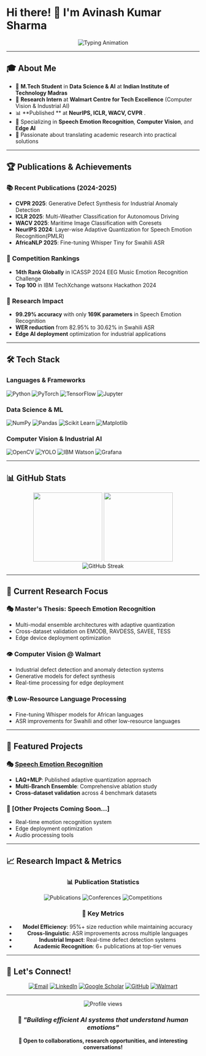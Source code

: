 # Hi there! 👋 I'm Avinash Kumar Sharma

<div align="center">
  <img src="https://readme-typing-svg.herokuapp.com/?lines=🎓+M.Tech+Data+Science+%26+AI+%40+IIT+Madras;📊+Published+at+NeurIPS+%7C+ICLR+%7C+CVPR+%7C+WACV;🧠+Speech+Emotion+Recognition+Researcher;👁️+Computer+Vision+%40+Walmart+Tech+Excellence;🏆+ICASSP+2024+Global+Rank+14th;🌍+Low-Resource+Language+Processing;🚀+Industrial+AI+%26+Edge+Computing;💡+Transforming+Research+into+Real+Solutions&font=Fira%20Code&center=true&width=800&height=60&duration=3000&pause=800&color=58A6FF&size=24" alt="Typing Animation">
</div>

---

## 🎓 About Me

- 🔬 **M.Tech Student** in **Data Science & AI** at **Indian Institute of Technology Madras**
- 🏢 **Research Intern** at **Walmart Centre for Tech Excellence** (Computer Vision & Industrial AI)
- 📊 **Published ** at **NeurIPS, ICLR, WACV, CVPR** .
- 🧠 Specializing in **Speech Emotion Recognition**, **Computer Vision**, and **Edge AI**
- 🚀 Passionate about translating academic research into practical solutions

---

## 🏆 Publications & Achievements

### 📚 **Recent Publications (2024-2025)**
- **CVPR 2025**: Generative Defect Synthesis for Industrial Anomaly Detection
- **ICLR 2025**: Multi-Weather Classification for Autonomous Driving
- **WACV 2025**: Maritime Image Classification with Coresets
- **NeurIPS 2024**: Layer-wise Adaptive Quantization for Speech Emotion Recognition(PMLR)
- **AfricaNLP 2025**: Fine-tuning Whisper Tiny for Swahili ASR

### 🏅 **Competition Rankings**
- **14th Rank Globally** in ICASSP 2024 EEG Music Emotion Recognition Challenge
- **Top 100** in IBM TechXchange watsonx Hackathon 2024

### 🎯 **Research Impact**
- **99.29% accuracy** with only **169K parameters** in Speech Emotion Recognition
- **WER reduction** from 82.95% to 30.62% in Swahili ASR
- **Edge AI deployment** optimization for industrial applications

---

## 🛠️ Tech Stack

### **Languages & Frameworks**
![Python](https://img.shields.io/badge/Python-3776AB?style=for-the-badge&logo=python&logoColor=white)
![PyTorch](https://img.shields.io/badge/PyTorch-EE4C2C?style=for-the-badge&logo=pytorch&logoColor=white)
![TensorFlow](https://img.shields.io/badge/TensorFlow-FF6F00?style=for-the-badge&logo=tensorflow&logoColor=white)
![Jupyter](https://img.shields.io/badge/Jupyter-F37626?style=for-the-badge&logo=jupyter&logoColor=white)

### **Data Science & ML**
![NumPy](https://img.shields.io/badge/NumPy-013243?style=for-the-badge&logo=numpy&logoColor=white)
![Pandas](https://img.shields.io/badge/Pandas-150458?style=for-the-badge&logo=pandas&logoColor=white)
![Scikit Learn](https://img.shields.io/badge/scikit--learn-F7931E?style=for-the-badge&logo=scikit-learn&logoColor=white)
![Matplotlib](https://img.shields.io/badge/Matplotlib-11557c?style=for-the-badge&logo=python&logoColor=white)

### **Computer Vision & Industrial AI**
![OpenCV](https://img.shields.io/badge/OpenCV-27338e?style=for-the-badge&logo=OpenCV&logoColor=white)
![YOLO](https://img.shields.io/badge/YOLO-00FFFF?style=for-the-badge&logo=yolo&logoColor=black)
![IBM Watson](https://img.shields.io/badge/IBM%20Watson-052FAD?style=for-the-badge&logo=ibm&logoColor=white)
![Grafana](https://img.shields.io/badge/Grafana-F46800?style=for-the-badge&logo=grafana&logoColor=white)

---

## 📊 GitHub Stats

<div align="center">
  <img height="180em" src="https://github-readme-stats.vercel.app/api?username=AV55CS&show_icons=true&theme=radical&include_all_commits=true&count_private=true"/>
  <img height="180em" src="https://github-readme-stats.vercel.app/api/top-langs/?username=AV55CS&layout=compact&langs_count=7&theme=radical"/>
</div>

<div align="center">
  <img src="https://github-readme-streak-stats.herokuapp.com/?user=AV55CS&theme=radical" alt="GitHub Streak" />
</div>

---

## 🔬 Current Research Focus

### 🎭 **Master's Thesis: Speech Emotion Recognition**
- Multi-modal ensemble architectures with adaptive quantization
- Cross-dataset validation on EMODB, RAVDESS, SAVEE, TESS
- Edge device deployment optimization

### 👁️ **Computer Vision @ Walmart**
- Industrial defect detection and anomaly detection systems
- Generative models for defect synthesis
- Real-time processing for edge deployment

### 🌍 **Low-Resource Language Processing**
- Fine-tuning Whisper models for African languages
- ASR improvements for Swahili and other low-resource languages

---

## 🌟 Featured Projects

### 🎭 [Speech Emotion Recognition](https://github.com/AV55CS/Speech-emotion-Recognition-)
- **LAQ+MLP**: Published adaptive quantization approach
- **Multi-Branch Ensemble**: Comprehensive ablation study
- **Cross-dataset validation** across 4 benchmark datasets

### 🤖 [Other Projects Coming Soon...]
- Real-time emotion recognition system
- Edge deployment optimization
- Audio processing tools

---

## 📈 Research Impact & Metrics

<div align="center">
  
### 📊 **Publication Statistics**
![Publications](https://img.shields.io/badge/Publications-6+-green?style=for-the-badge)
![Conferences](https://img.shields.io/badge/Top%20Venues-NeurIPS%20|%20ICLR%20|%20CVPR%20|%20WACV-blue?style=for-the-badge)
![Competitions](https://img.shields.io/badge/Global%20Rank-14th%20ICASSP%202024-orange?style=for-the-badge)

### 🎯 **Key Metrics**
- **Model Efficiency**: 95%+ size reduction while maintaining accuracy
- **Cross-linguistic**: ASR improvements across multiple languages  
- **Industrial Impact**: Real-time defect detection systems
- **Academic Recognition**: 6+ publications at top-tier venues

</div>

---

## 🤝 Let's Connect!

<div align="center">

[![Email](https://img.shields.io/badge/Email-D14836?style=for-the-badge&logo=gmail&logoColor=white)](mailto:zda23m011@iitmz.ac.in)
[![LinkedIn](https://img.shields.io/badge/LinkedIn-0077B5?style=for-the-badge&logo=linkedin&logoColor=white)](https://linkedin.com/in/avics)
[![Google Scholar](https://img.shields.io/badge/Google%20Scholar-4285F4?style=for-the-badge&logo=googlescholar&logoColor=white)]()
[![GitHub](https://img.shields.io/badge/GitHub-100000?style=for-the-badge&logo=github&logoColor=white)](https://github.com/AV55CS)
[![Walmart](https://img.shields.io/badge/Walmart%20Tech-0071CE?style=for-the-badge&logo=walmart&logoColor=white)]()

</div>

---

<div align="center">
  <img src="https://komarev.com/ghpvc/?username=AV55CS&label=Profile%20views&color=0e75b6&style=flat" alt="Profile views" />
  
  ### 💭 *"Building efficient AI systems that understand human emotions"*
  
  **🎯 Open to collaborations, research opportunities, and interesting conversations!**
</div>
